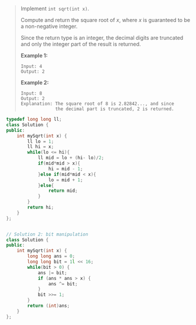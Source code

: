 > Implement `int sqrt(int x)`.
>
> Compute and return the square root of *x*, where *x* is guaranteed to be a non-negative integer.
>
> Since the return type is an integer, the decimal digits are truncated and only the integer part of the result is returned.
>
> **Example 1:**
>
> ```
> Input: 4
> Output: 2
> ```
>
> **Example 2:**
>
> ```
> Input: 8
> Output: 2
> Explanation: The square root of 8 is 2.82842..., and since 
>              the decimal part is truncated, 2 is returned.
> ```

```cpp
typedef long long ll;
class Solution {
public:
    int mySqrt(int x) {
        ll lo = 1;
        ll hi = x;
        while(lo <= hi){
            ll mid = lo + (hi- lo)/2;
            if(mid*mid > x){
                hi = mid - 1;
            }else if(mid*mid < x){
                lo = mid + 1;
            }else{
                return mid;
            }
        }
        return hi;
    }
};


// Solution 2: bit manipulation
class Solution {
public:
    int mySqrt(int x) {
        long long ans = 0;
        long long bit = 1l << 16;
        while(bit > 0) {
            ans |= bit;
            if (ans * ans > x) {
                ans ^= bit;
            }
            bit >>= 1;
        }
        return (int)ans;
    }
};
```

